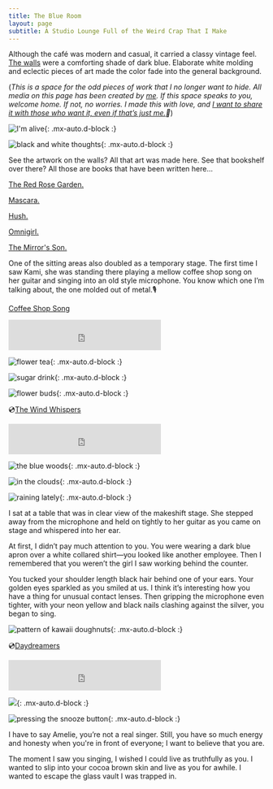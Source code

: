 ```yaml
---
title: The Blue Room
layout: page
subtitle: A Studio Lounge Full of the Weird Crap That I Make
---
```


Although the café was modern and casual, it carried a classy vintage feel. [The walls](https://arcadiapage.com/the-wishing-wall/) were a comforting shade of dark blue. Elaborate white molding and eclectic pieces of art made the color fade into the general background.

(*This is a space for the odd pieces of work that I no longer want to hide. All media on this page has been created by [me](https://arcadiapage.com/aboutme/#the-studio-at-blue-pearl-lake). If this space speaks to you, welcome home. If not, no worries. I made this with love, and [I want to share it with those who want it, even if that’s just me.](https://arcadiapage.com/2025-02-25-create-for-yourself/)💙*)

![I'm alive](uploads/I-am-alive_19.jpg){: .mx-auto.d-block :}

![black and white thoughts](uploads/black-and-white-thoughts_18.jpg){: .mx-auto.d-block :}

See the artwork on the walls? All that art was made here. See that bookshelf over there? All those are books that have been written here...

[The Red Rose Garden.](https://payhip.com/b/6DqyO)

[Mascara.](https://payhip.com/b/XtCk7)

[Hush.](https://payhip.com/b/5SHwg)

[Omnigirl.](https://arcadiapage.com/2025-05-02-Omnigirl-Collection-Index/)

[The Mirror's Son.](https://arcadiapage.com/2025-01-14-introducing-the-mirrors-son/)

One of the sitting areas also doubled as a temporary stage. The first time I saw Kami, she was standing there playing a mellow coffee shop song on her guitar and singing into an old style microphone. You know which one I’m talking about, the one molded out of metal.🎙️

[Coffee Shop Song](https://voca.ro/1nPv2hEmsBPT
)

<div><iframe width="300" height="60" src="https://vocaroo.com/embed/1nPv2hEmsBPT?autoplay=0" frameborder="0" allow="autoplay"></iframe></div>

![flower tea](uploads/Flower-tea_12.jpg){: .mx-auto.d-block :}

![sugar drink](uploads/sugar-drink_6.jpg){: .mx-auto.d-block :}

![flower buds](uploads/flower-buds_8.jpg){: .mx-auto.d-block :}

💿[The Wind Whispers](https://voca.ro/1lGW8QXFqKnQ)

<div><iframe width="300" height="60" src="https://vocaroo.com/embed/1lGW8QXFqKnQ?autoplay=0" frameborder="0" allow="autoplay"></iframe></div>

![the blue woods](uploads/thebluewoods_7.jpg){: .mx-auto.d-block :}

![in the clouds](uploads/In-the-clouds_13.jpg){: .mx-auto.d-block :}

![raining lately](uploads/raining-lately_11.jpg){: .mx-auto.d-block :}


I sat at a table that was in clear view of the makeshift stage. She stepped away from the microphone and held on tightly to her guitar as you came on stage and whispered into her ear.

At first, I didn’t pay much attention to you. You were wearing a dark blue apron over a white collared shirt—you looked like another employee. Then I remembered that you weren’t the girl I saw working behind the counter.

You tucked your shoulder length black hair behind one of your ears. Your golden eyes sparkled as you smiled at us. I think it’s interesting how you have a thing for unusual contact lenses. Then gripping the microphone even tighter, with your neon yellow and black nails clashing against the silver, you began to sing.

![pattern of kawaii doughnuts](uploads/kawaii-doughnuts_9.jpg){: .mx-auto.d-block :}


💿[Daydreamers](https://voca.ro/1et46LSkMmYL)


<div><iframe width="300" height="60" src="https://vocaroo.com/embed/1et46LSkMmYL?autoplay=0" frameborder="0" allow="autoplay"></iframe></div>


![](uploads/jellyfish-storm_5.jpg){: .mx-auto.d-block :}

![pressing the snooze button](uploads/snooze-alarm_14.jpg){: .mx-auto.d-block :}

I have to say Amelie, you’re not a real singer. Still, you have so much energy and honesty when you're in front of everyone; I want to believe that you are. 

The moment I saw you singing, I wished I could live as truthfully as you. I wanted to slip into your cocoa brown skin and live as you for awhile. I wanted to escape the glass vault I was trapped in.



